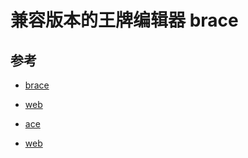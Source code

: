 # 兼容版本的王牌编辑器 brace 




## 参考
- [brace](https://github.com/thlorenz/brace)
- [web](https://thlorenz.com/brace/)

- [ace](https://github.com/ajaxorg/ace)
- [web](https://ace.c9.io/)
